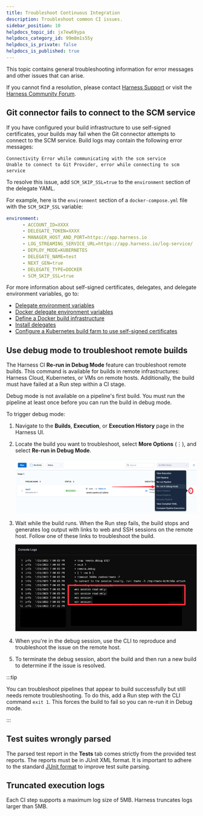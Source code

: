 ```yaml
---
title: Troubleshoot Continuous Integration
description: Troubleshoot common CI issues.
sidebar_position: 10
helpdocs_topic_id: jx7ew69ypa
helpdocs_category_id: 99m8m1s55y
helpdocs_is_private: false
helpdocs_is_published: true
---
```


This topic contains general troubleshooting information for error messages and other issues that can arise.

If you cannot find a resolution, please contact [Harness Support](mailto:support@harness.io) or visit the [Harness Community Forum](https://community.harness.io/).

## Git connector fails to connect to the SCM service

If you have configured your build infrastructure to use self-signed certificates, your builds may fail when the Git connector attempts to connect to the SCM service. Build logs may contain the following error messages:

```
Connectivity Error while communicating with the scm service
Unable to connect to Git Provider, error while connecting to scm service
```

To resolve this issue, add `SCM_SKIP_SSL=true` to the `environment` section of the delegate YAML.

For example, here is the `environment` section of a `docker-compose.yml` file with the `SCM_SKIP_SSL` variable:

```yaml
environment:
      - ACCOUNT_ID=XXXX
      - DELEGATE_TOKEN=XXXX
      - MANAGER_HOST_AND_PORT=https://app.harness.io
      - LOG_STREAMING_SERVICE_URL=https://app.harness.io/log-service/
      - DEPLOY_MODE=KUBERNETES
      - DELEGATE_NAME=test
      - NEXT_GEN=true
      - DELEGATE_TYPE=DOCKER
      - SCM_SKIP_SSL=true
```

For more information about self-signed certificates, delegates, and delegate environment variables, go to:

* [Delegate environment variables](../../platform/2_Delegates/delegate-reference/delegate-environment-variables.md)
* [Docker delegate environment variables](../../platform/2_Delegates/delegate-reference/docker-delegate-environment-variables.md)
* [Define a Docker build infrastructure](../use-ci/set-up-build-infrastructure/define-a-docker-build-infrastructure.md)
* [Install delegates](https://developer.harness.io/docs/category/install-delegates)
* [Configure a Kubernetes build farm to use self-signed certificates](../use-ci/set-up-build-infrastructure/configure-a-kubernetes-build-farm-to-use-self-signed-certificates.md)

## Use debug mode to troubleshoot remote builds

The Harness CI **Re-run in Debug Mode** feature can troubleshoot remote builds. This command is available for builds in remote infrastructures: Harness Cloud, Kubernetes, or VMs on remote hosts. Additionally, the build must have failed at a Run step within a CI stage.

Debug mode is not available on a pipeline's first build. You must run the pipeline at least once before you can run the build in debug mode.

To trigger debug mode:

1. Navigate to the **Builds**, **Execution**, or **Execution History** page in the Harness UI.
2. Locate the build you want to troubleshoot, select **More Options** (&vellip;), and select **Re-run in Debug Mode**.

   ![Using the build's More Options menu to trigger debug mode.](./static/ci-rerun-build-in-debug-mode.png)

3. Wait while the build runs. When the Run step fails, the build stops and generates log output with links to web and SSH sessions on the remote host. Follow one of these links to troubleshoot the build.

   ![](./static/debug-remote-build-links.png)

4. When you're in the debug session, use the CLI to reproduce and troubleshoot the issue on the remote host.
5. To terminate the debug session, abort the build and then run a new build to determine if the issue is resolved.

:::tip

You can troubleshoot pipelines that appear to build successfully but still needs remote troubleshooting. To do this, add a Run step with the CLI command `exit 1`. This forces the build to fail so you can re-run it in Debug mode.

:::

## Test suites wrongly parsed

The parsed test report in the **Tests** tab comes strictly from the provided test reports. The reports must be in JUnit XML format. It is important to adhere to the standard [JUnit format](https://llg.cubic.org/docs/junit/) to improve test suite parsing.

## Truncated execution logs

Each CI step supports a maximum log size of 5MB. Harness truncates logs larger than 5MB.
